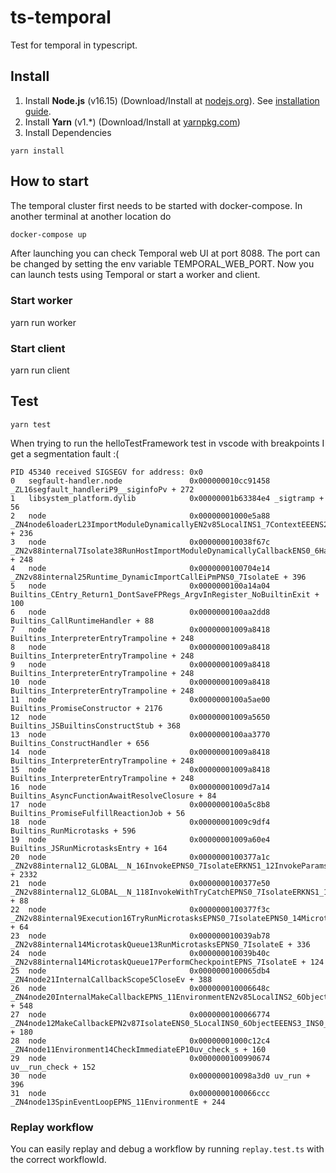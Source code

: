 # ts-temporal
Test for temporal in typescript.

## Install

1. Install **Node.js** (v16.15) (Download/Install at [nodejs.org](https://nodejs.org/dist/latest-v16.x)). See [installation guide](https://github.com/nodejs/help/wiki/Installation).
2. Install **Yarn** (v1.\*) (Download/Install at [yarnpkg.com](https://yarnpkg.com/getting-started/install))
3. Install Dependencies

```
yarn install
```

## How to start

The temporal cluster first needs to be started with docker-compose.
In another terminal at another location do

```bash
docker-compose up
```

After launching you can check Temporal web UI at port 8088. The port can be changed by setting the env variable TEMPORAL_WEB_PORT.
Now you can launch tests using Temporal or start a worker and client.

### Start worker

yarn run worker

### Start client

yarn run client


## Test

```
yarn test
```

When trying to run the helloTestFramework test in vscode with breakpoints I get a segmentation fault :(

```
PID 45340 received SIGSEGV for address: 0x0
0   segfault-handler.node               0x000000010cc91458 _ZL16segfault_handleriP9__siginfoPv + 272
1   libsystem_platform.dylib            0x00000001b63384e4 _sigtramp + 56
2   node                                0x00000001000e5a88 _ZN4node6loaderL23ImportModuleDynamicallyEN2v85LocalINS1_7ContextEEENS2_INS1_14ScriptOrModuleEEENS2_INS1_6StringEEENS2_INS1_10FixedArrayEEE + 236
3   node                                0x000000010038f67c _ZN2v88internal7Isolate38RunHostImportModuleDynamicallyCallbackENS0_6HandleINS0_6ScriptEEENS2_INS0_6ObjectEEENS0_11MaybeHandleIS5_EE + 248
4   node                                0x0000000100704e14 _ZN2v88internal25Runtime_DynamicImportCallEiPmPNS0_7IsolateE + 396
5   node                                0x0000000100a14a04 Builtins_CEntry_Return1_DontSaveFPRegs_ArgvInRegister_NoBuiltinExit + 100
6   node                                0x0000000100aa2dd8 Builtins_CallRuntimeHandler + 88
7   node                                0x00000001009a8418 Builtins_InterpreterEntryTrampoline + 248
8   node                                0x00000001009a8418 Builtins_InterpreterEntryTrampoline + 248
9   node                                0x00000001009a8418 Builtins_InterpreterEntryTrampoline + 248
10  node                                0x00000001009a8418 Builtins_InterpreterEntryTrampoline + 248
11  node                                0x0000000100a5ae00 Builtins_PromiseConstructor + 2176
12  node                                0x00000001009a5650 Builtins_JSBuiltinsConstructStub + 368
13  node                                0x0000000100aa3770 Builtins_ConstructHandler + 656
14  node                                0x00000001009a8418 Builtins_InterpreterEntryTrampoline + 248
15  node                                0x00000001009a8418 Builtins_InterpreterEntryTrampoline + 248
16  node                                0x00000001009d7a14 Builtins_AsyncFunctionAwaitResolveClosure + 84
17  node                                0x0000000100a5c8b8 Builtins_PromiseFulfillReactionJob + 56
18  node                                0x00000001009c9df4 Builtins_RunMicrotasks + 596
19  node                                0x00000001009a60e4 Builtins_JSRunMicrotasksEntry + 164
20  node                                0x0000000100377a1c _ZN2v88internal12_GLOBAL__N_16InvokeEPNS0_7IsolateERKNS1_12InvokeParamsE + 2332
21  node                                0x0000000100377e50 _ZN2v88internal12_GLOBAL__N_118InvokeWithTryCatchEPNS0_7IsolateERKNS1_12InvokeParamsE + 88
22  node                                0x0000000100377f3c _ZN2v88internal9Execution16TryRunMicrotasksEPNS0_7IsolateEPNS0_14MicrotaskQueueEPNS0_11MaybeHandleINS0_6ObjectEEE + 64
23  node                                0x000000010039ab78 _ZN2v88internal14MicrotaskQueue13RunMicrotasksEPNS0_7IsolateE + 336
24  node                                0x000000010039b40c _ZN2v88internal14MicrotaskQueue17PerformCheckpointEPNS_7IsolateE + 124
25  node                                0x0000000100065db4 _ZN4node21InternalCallbackScope5CloseEv + 388
26  node                                0x000000010006648c _ZN4node20InternalMakeCallbackEPNS_11EnvironmentEN2v85LocalINS2_6ObjectEEES5_NS3_INS2_8FunctionEEEiPNS3_INS2_5ValueEEENS_13async_contextE + 548
27  node                                0x0000000100066774 _ZN4node12MakeCallbackEPN2v87IsolateENS0_5LocalINS0_6ObjectEEENS3_INS0_8FunctionEEEiPNS3_INS0_5ValueEEENS_13async_contextE + 180
28  node                                0x00000001000c12c4 _ZN4node11Environment14CheckImmediateEP10uv_check_s + 160
29  node                                0x0000000100990674 uv__run_check + 152
30  node                                0x000000010098a3d0 uv_run + 396
31  node                                0x0000000100066ccc _ZN4node13SpinEventLoopEPNS_11EnvironmentE + 244
```

### Replay workflow

You can easily replay and debug a workflow by running `replay.test.ts` with the correct workflowId.